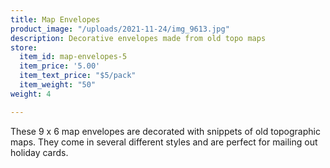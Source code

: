 ```yaml
---
title: Map Envelopes
product_image: "/uploads/2021-11-24/img_9613.jpg"
description: Decorative envelopes made from old topo maps
store:
  item_id: map-envelopes-5
  item_price: '5.00'
  item_text_price: "$5/pack"
  item_weight: "50"
weight: 4

---
```

These 9 x 6 map envelopes are decorated with snippets of old topographic maps. They come in several different styles and are perfect for mailing out holiday cards.